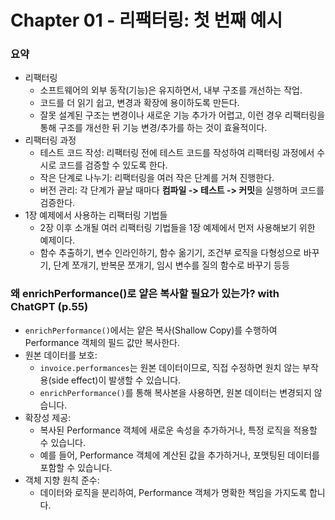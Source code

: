 # Chapter 01 - 리팩터링: 첫 번째 예시

### 요약

- 리팩터링
    - 소프트웨어의 외부 동작(기능)은 유지하면서, 내부 구조를 개선하는 작업.
    - 코드를 더 읽기 쉽고, 변경과 확장에 용이하도록 만든다.
    - 잘못 설계된 구조는 변경이나 새로운 기능 추가가 어렵고, 이런 경우 리팩터링을 통해 구조를 개선한 뒤 기능 변경/추가를 하는 것이 효율적이다.
- 리팩터링 과정
    - 테스트 코드 작성: 리팩터링 전에 테스트 코드를 작성하여 리팩터링 과정에서 수시로 코드를 검증할 수 있도록 한다.
    - 작은 단계로 나누기: 리팩터링을 여러 작은 단계를 거쳐 진행한다.
    - 버전 관리: 각 단계가 끝날 때마다 **컴파일 -> 테스트 -> 커밋**을 실행하며 코드를 검증한다.
- 1장 예제에서 사용하는 리팩터링 기법들
    - 2장 이후 소개될 여러 리팩터링 기법들을 1장 예제에서 먼저 사용해보기 위한 예제이다.
    - 함수 추출하기, 변수 인라인하기, 함수 옮기기, 조건부 로직을 다형성으로 바꾸기, 단계 쪼개기, 반복문 쪼개기, 임시 변수를 질의 함수로 바꾸기 등등

### 왜 enrichPerformance()로 얕은 복사할 필요가 있는가? with ChatGPT (p.55)

- `enrichPerformance()`에서는 얕은 복사(Shallow Copy)를 수행하여 Performance 객체의 필드 값만 복사한다.
- 원본 데이터를 보호:
    - `invoice.performances`는 원본 데이터이므로, 직접 수정하면 원치 않는 부작용(side effect)이 발생할 수 있습니다.
    - `enrichPerformance()`를 통해 복사본을 사용하면, 원본 데이터는 변경되지 않습니다.
- 확장성 제공:
    - 복사된 Performance 객체에 새로운 속성을 추가하거나, 특정 로직을 적용할 수 있습니다.
    - 예를 들어, Performance 객체에 계산된 값을 추가하거나, 포맷팅된 데이터를 포함할 수 있습니다.
- 객체 지향 원칙 준수:
    - 데이터와 로직을 분리하여, Performance 객체가 명확한 책임을 가지도록 합니다.
